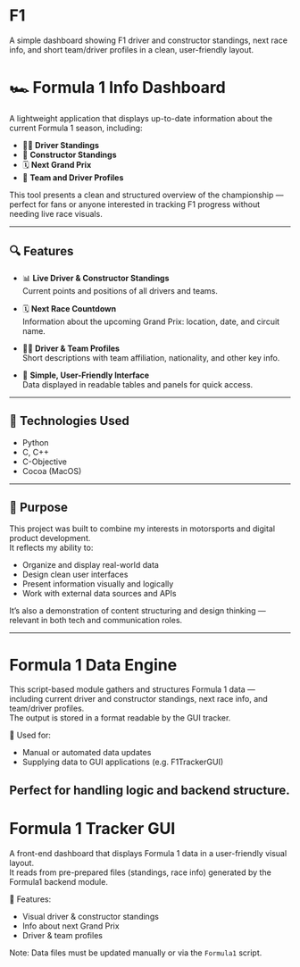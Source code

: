 # F1
A simple dashboard showing F1 driver and constructor standings, next race info, and short team/driver profiles in a clean, user-friendly layout.


# 🏎️ Formula 1 Info Dashboard

A lightweight application that displays up-to-date information about the current Formula 1 season, including:

- 🧑‍💼 **Driver Standings**
- 🏢 **Constructor Standings**
- 🗓️ **Next Grand Prix**
- 📄 **Team and Driver Profiles**

This tool presents a clean and structured overview of the championship — perfect for fans or anyone interested in tracking F1 progress without needing live race visuals.

---

## 🔍 Features

- 📊 **Live Driver & Constructor Standings**  
  Current points and positions of all drivers and teams.

- 🗓️ **Next Race Countdown**  
  Information about the upcoming Grand Prix: location, date, and circuit name.

- 🧑‍💻 **Driver & Team Profiles**  
  Short descriptions with team affiliation, nationality, and other key info.

- 📱 **Simple, User-Friendly Interface**  
  Data displayed in readable tables and panels for quick access.

---

## 🧪 Technologies Used

- Python  
- С, C++
- C-Objective
- Cocoa (MacOS)

---

## 🎯 Purpose

This project was built to combine my interests in motorsports and digital product development.  
It reflects my ability to:

- Organize and display real-world data
- Design clean user interfaces
- Present information visually and logically
- Work with external data sources and APIs

It’s also a demonstration of content structuring and design thinking — relevant in both tech and communication roles.

---

# Formula 1 Data Engine

This script-based module gathers and structures Formula 1 data — including current driver and constructor standings, next race info, and team/driver profiles.  
The output is stored in a format readable by the GUI tracker.

🔧 Used for:
- Manual or automated data updates
- Supplying data to GUI applications (e.g. F1TrackerGUI)

Perfect for handling logic and backend structure.
---

# Formula 1 Tracker GUI

A front-end dashboard that displays Formula 1 data in a user-friendly visual layout.  
It reads from pre-prepared files (standings, race info) generated by the Formula1 backend module.

🎨 Features:
- Visual driver & constructor standings
- Info about next Grand Prix
- Driver & team profiles

Note: Data files must be updated manually or via the `Formula1` script.


